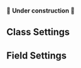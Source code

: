 <!-- markdownlint-disable MD052 -->

🚧 **Under construction** 🚧

## Class Settings

## Field Settings

<style>
.md-sidebar--secondary {
    display: none !important;
}

.md-main__inner .md-content {
    max-width: 45rem;
}
</style>
